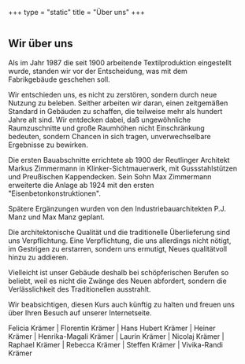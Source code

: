 +++
type = "static"
title = "Über uns"
+++

<div class="columns">
	<div class="column is-half">
			<h2>Wir über uns</h2>
				<p>Als im Jahr 1987 die seit 1900 arbeitende Textilproduktion eingestellt wurde, standen wir vor der Entscheidung, was mit dem Fabrikgebäude geschehen soll.</p>
				<p>Wir entschieden uns, es nicht zu zerstören, sondern durch neue Nutzung zu beleben. Seither arbeiten wir daran, einen zeitgemäßen Standard in Gebäuden zu schaffen, die teilweise mehr als hundert Jahre alt sind. Wir entdecken dabei, daß ungewöhnliche Raumzuschnitte und große Raumhöhen nicht Einschränkung bedeuten, sondern Chancen in sich tragen, unverwechselbare Ergebnisse zu bewirken.</p>
				<p>Die ersten Bauabschnitte errichtete ab 1900 der Reutlinger Architekt Markus Zimmermann in Klinker-Sichtmauerwerk, mit Gussstahlstützen und Preußischen Kappendecken. Sein Sohn Max Zimmermann erweiterte die Anlage ab 1924 mit den ersten "Eisenbetonkonstruktionen".</p>
				<p>Spätere Ergänzungen wurden von den Industriebauarchitekten P.J. Manz und Max Manz geplant.</p>
				<p>Die architektonische Qualität und die traditionelle Überlieferung sind uns Verpflichtung. Eine Verpflichtung, die uns allerdings nicht nötigt, im Gestrigen zu erstarren, sondern uns ermutigt, Neues qualitätvoll hinzu zu addieren.</p>
				<p>Vielleicht ist unser Gebäude deshalb bei schöpferischen Berufen so beliebt, weil es nicht die Zwänge des Neuen abfordert, sondern die Verlässlichkeit des Traditionellen ausstrahlt.</p>
				<p>Wir beabsichtigen, diesen Kurs auch künftig zu halten und freuen uns über Ihren Besuch auf unserer Internetseite.</p>
	<div class="content is-small">
		<p>Felicia Krämer | Florentin Krämer | Hans Hubert Krämer | Heiner Krämer | Henrika-Magali Krämer | Laurin Krämer | Nicolaj Krämer | Raphael Krämer | Rebecca Krämer | Steffen Krämer | Vivika-Randi Krämer</p>
	</div>
			</div>
			<div class="column">
					<figure class="image is-16by9">
						<img src="../images/ueber-uns/4.jpg">
					</figure>					
					<figure class="image is-16by9">
						<img src="../images/ueber-uns/5.jpg">
					</figure>						
			</div>
		</div>